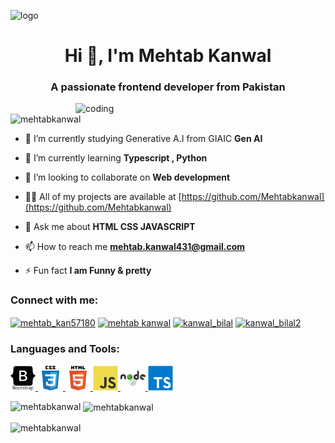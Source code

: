 ![logo](https://github.com/Mehtabkanwal/Mehtabkanwal/blob/main/github%20banner2.jfif)
<h1 align="center">Hi 👋, I'm Mehtab Kanwal</h1>
<h3 align="center">A passionate frontend developer from Pakistan</h3>

<img align="right" alt="coding" width="400" src="https://i.pinimg.com/originals/e7/26/c7/e726c74ac081eed50feee1433d12c998.gif">

<p align="left"> <img src="https://komarev.com/ghpvc/?username=mehtabkanwal&label=Profile%20views&color=0e75b6&style=flat" alt="mehtabkanwal" /> </p>

- 🔭 I’m currently studying Generative A.I from GIAIC **Gen AI**

- 🌱 I’m currently learning **Typescript , Python**

- 👯 I’m looking to collaborate on **Web development**

- 👨‍💻 All of my projects are available at [https://github.com/Mehtabkanwal](https://github.com/Mehtabkanwal)

- 💬 Ask me about **HTML CSS JAVASCRIPT**

- 📫 How to reach me **mehtab.kanwal431@gmail.com**

- ⚡ Fun fact **I am Funny & pretty**

<h3 align="left">Connect with me:</h3>
<p align="left">
<a href="https://twitter.com/mehtab_kan57180" target="blank"><img align="center" src="https://raw.githubusercontent.com/rahuldkjain/github-profile-readme-generator/master/src/images/icons/Social/twitter.svg" alt="mehtab_kan57180" height="30" width="40" /></a>
<a href="https://linkedin.com/in/mehtab kanwal" target="blank"><img align="center" src="https://raw.githubusercontent.com/rahuldkjain/github-profile-readme-generator/master/src/images/icons/Social/linked-in-alt.svg" alt="mehtab kanwal" height="30" width="40" /></a>
<a href="https://fb.com/kanwal_bilal" target="blank"><img align="center" src="https://raw.githubusercontent.com/rahuldkjain/github-profile-readme-generator/master/src/images/icons/Social/facebook.svg" alt="kanwal_bilal" height="30" width="40" /></a>
<a href="https://instagram.com/kanwal_bilal2" target="blank"><img align="center" src="https://raw.githubusercontent.com/rahuldkjain/github-profile-readme-generator/master/src/images/icons/Social/instagram.svg" alt="kanwal_bilal2" height="30" width="40" /></a>
</p>

<h3 align="left">Languages and Tools:</h3>
<p align="left"> <a href="https://getbootstrap.com" target="_blank" rel="noreferrer"> <img src="https://raw.githubusercontent.com/devicons/devicon/master/icons/bootstrap/bootstrap-plain-wordmark.svg" alt="bootstrap" width="40" height="40"/> </a> <a href="https://www.w3schools.com/css/" target="_blank" rel="noreferrer"> <img src="https://raw.githubusercontent.com/devicons/devicon/master/icons/css3/css3-original-wordmark.svg" alt="css3" width="40" height="40"/> </a> <a href="https://www.w3.org/html/" target="_blank" rel="noreferrer"> <img src="https://raw.githubusercontent.com/devicons/devicon/master/icons/html5/html5-original-wordmark.svg" alt="html5" width="40" height="40"/> </a> <a href="https://developer.mozilla.org/en-US/docs/Web/JavaScript" target="_blank" rel="noreferrer"> <img src="https://raw.githubusercontent.com/devicons/devicon/master/icons/javascript/javascript-original.svg" alt="javascript" width="40" height="40"/> </a> <a href="https://nodejs.org" target="_blank" rel="noreferrer"> <img src="https://raw.githubusercontent.com/devicons/devicon/master/icons/nodejs/nodejs-original-wordmark.svg" alt="nodejs" width="40" height="40"/> </a> <a href="https://www.typescriptlang.org/" target="_blank" rel="noreferrer"> <img src="https://raw.githubusercontent.com/devicons/devicon/master/icons/typescript/typescript-original.svg" alt="typescript" width="40" height="40"/> </a> </p>

<p><img align="left" src="https://github-readme-stats.vercel.app/api/top-langs?username=mehtabkanwal&show_icons=true&locale=en&layout=compact" alt="mehtabkanwal" /></p>

<p>&nbsp;<img align="center" src="https://github-readme-stats.vercel.app/api?username=mehtabkanwal&show_icons=true&locale=en" alt="mehtabkanwal" /></p>

<p><img align="center" src="https://github-readme-streak-stats.herokuapp.com/?user=mehtabkanwal&" alt="mehtabkanwal" /></p>
